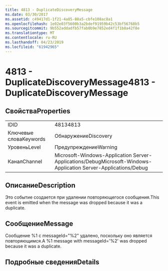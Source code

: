 ```yaml
---
title: 4813 - DuplicateDiscoveryMessage
ms.date: 03/30/2017
ms.assetid: c49417d1-1f21-4a85-88a5-cbfe108ac8a1
ms.openlocfilehash: 1e02e03f5600b3a2bdef91959b42c53bf56768b5
ms.sourcegitcommit: 9b552addadfb57fab0b9e7852ed4f1f1b8a42f8e
ms.translationtype: MT
ms.contentlocale: ru-RU
ms.lasthandoff: 04/23/2019
ms.locfileid: "61942965"
---
```

# <a name="4813---duplicatediscoverymessage"></a><span data-ttu-id="1ec96-102">4813 - DuplicateDiscoveryMessage</span><span class="sxs-lookup"><span data-stu-id="1ec96-102">4813 - DuplicateDiscoveryMessage</span></span>
## <a name="properties"></a><span data-ttu-id="1ec96-103">Свойства</span><span class="sxs-lookup"><span data-stu-id="1ec96-103">Properties</span></span>  
  
|||  
|-|-|  
|<span data-ttu-id="1ec96-104">ID</span><span class="sxs-lookup"><span data-stu-id="1ec96-104">ID</span></span>|<span data-ttu-id="1ec96-105">4813</span><span class="sxs-lookup"><span data-stu-id="1ec96-105">4813</span></span>|  
|<span data-ttu-id="1ec96-106">Ключевые слова</span><span class="sxs-lookup"><span data-stu-id="1ec96-106">Keywords</span></span>|<span data-ttu-id="1ec96-107">Обнаружение</span><span class="sxs-lookup"><span data-stu-id="1ec96-107">Discovery</span></span>|  
|<span data-ttu-id="1ec96-108">Уровень</span><span class="sxs-lookup"><span data-stu-id="1ec96-108">Level</span></span>|<span data-ttu-id="1ec96-109">Предупреждение</span><span class="sxs-lookup"><span data-stu-id="1ec96-109">Warning</span></span>|  
|<span data-ttu-id="1ec96-110">Канал</span><span class="sxs-lookup"><span data-stu-id="1ec96-110">Channel</span></span>|<span data-ttu-id="1ec96-111">Microsoft-Windows-Application Server-Applications/Debug</span><span class="sxs-lookup"><span data-stu-id="1ec96-111">Microsoft-Windows-Application Server-Applications/Debug</span></span>|  
  
## <a name="description"></a><span data-ttu-id="1ec96-112">Описание</span><span class="sxs-lookup"><span data-stu-id="1ec96-112">Description</span></span>  
 <span data-ttu-id="1ec96-113">Это событие создается при удалении повторяющегося сообщения.</span><span class="sxs-lookup"><span data-stu-id="1ec96-113">This event is emitted when the message was dropped because it was a duplicate.</span></span>  
  
## <a name="message"></a><span data-ttu-id="1ec96-114">Сообщение</span><span class="sxs-lookup"><span data-stu-id="1ec96-114">Message</span></span>  
 <span data-ttu-id="1ec96-115">Сообщение %1 с messageId="%2" удалено, поскольку оно является повторяющимся.</span><span class="sxs-lookup"><span data-stu-id="1ec96-115">A %1 message with messageId='%2' was dropped because it was a duplicate.</span></span>  
  
## <a name="details"></a><span data-ttu-id="1ec96-116">Подробные сведения</span><span class="sxs-lookup"><span data-stu-id="1ec96-116">Details</span></span>
